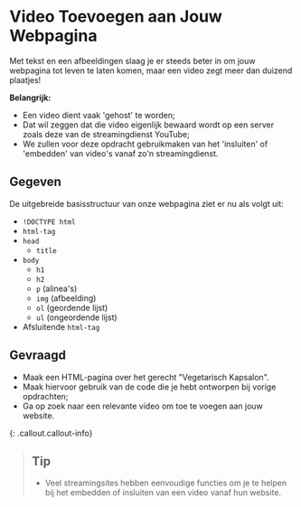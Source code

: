 # Video Toevoegen aan Jouw Webpagina

Met tekst en een afbeeldingen slaag je er steeds beter in om jouw webpagina tot leven te laten komen, maar een video zegt meer dan duizend plaatjes!


**Belangrijk:**
* Een video dient vaak 'gehost' te worden; 
* Dat wil zeggen dat die video eigenlijk bewaard wordt op een server zoals deze van de streamingdienst YouTube; 
* We zullen voor deze opdracht gebruikmaken van het 'insluiten' of 'embedden' van video's vanaf zo'n streamingdienst. 

## Gegeven
De uitgebreide basisstructuur van onze webpagina ziet er nu als volgt uit:

* `!DOCTYPE html`
* `html-tag`
* `head`
  * `title`
* `body`
  * `h1`
  * `h2`
  * `p` (alinea's)
  * `img` (afbeelding)
  * `ol` (geordende lijst)
  * `ul` (ongeordende lijst)
* Afsluitende `html-tag`

## Gevraagd
* Maak een HTML-pagina over het gerecht "Vegetarisch Kapsalon".
* Maak hiervoor gebruik van de code die je hebt ontworpen bij vorige opdrachten; 
* Ga op zoek naar een relevante video om toe te voegen aan jouw website. 


{: .callout.callout-info}
>## Tip
>* Veel streamingsites hebben eenvoudige functies om je te helpen bij het embedden of insluiten van een video vanaf hun website. 